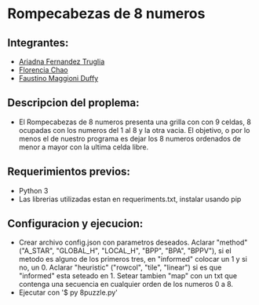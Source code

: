 # Rompecabezas de 8 numeros

## Integrantes:
* [Ariadna Fernandez Truglia](https://github.com/arfernandez2000)
* [Florencia Chao](https://github.com/florchao)
* [Faustino Maggioni Duffy](https://github.com/maggioniduffy)

## Descripcion del proplema:
* El Rompecabezas de 8 numeros presenta una grilla con con 9 celdas, 8 ocupadas con los numeros del 1 al 8 y la otra vacia. El objetivo, o por lo menos el de nuestro programa es dejar los 8 numeros ordenados de menor a mayor con la ultima celda libre.

## Requerimientos previos:
* Python 3
* Las librerias utilizadas estan en requeriments.txt, instalar usando pip

## Configuracion y ejecucion:
* Crear archivo config.json con parametros deseados. Aclarar "method" ("A_STAR", "GLOBAL_H", "LOCAL_H", "BPP", "BPA", "BPPV"), si el metodo es alguno de los primeros tres, en "informed" colocar un 1 y si no, un 0. Aclarar "heuristic" ("rowcol", "tile", "linear") si es que "informed" esta seteado en 1. Setear tambien "map" con un txt que contenga una secuencia en cualquier orden de los numeros 0 a 8.
* Ejecutar con '$ py 8puzzle.py'
